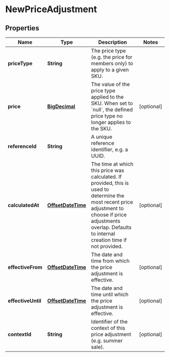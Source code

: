 

# NewPriceAdjustment

## Properties

Name | Type | Description | Notes
------------ | ------------- | ------------- | -------------
**priceType** | **String** | The price type (e.g. the price for members only) to apply to a given SKU. | 
**price** | [**BigDecimal**](BigDecimal.md) | The value of the price type applied to the SKU. When set to &#x60;null&#x60;, the defined price type no longer applies to the SKU. |  [optional]
**referenceId** | **String** | A unique reference identifier, e.g. a UUID. | 
**calculatedAt** | [**OffsetDateTime**](OffsetDateTime.md) | The time at which this price was calculated. If provided, this is used to determine the most recent price adjustment to choose if price adjustments overlap. Defaults to internal creation time if not provided. |  [optional]
**effectiveFrom** | [**OffsetDateTime**](OffsetDateTime.md) | The date and time from which the price adjustment is effective. |  [optional]
**effectiveUntil** | [**OffsetDateTime**](OffsetDateTime.md) | The date and time until which the price adjustment is effective. |  [optional]
**contextId** | **String** | Identifier of the context of this price adjustment (e.g. summer sale). |  [optional]



